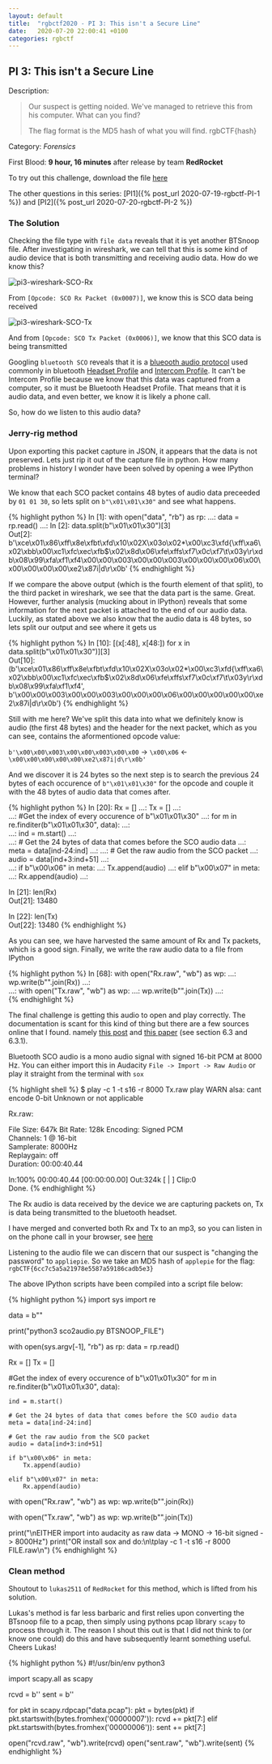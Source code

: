 ```yaml
---
layout: default
title:  "rgbctf2020 - PI 3: This isn't a Secure Line"
date:   2020-07-20 22:00:41 +0100
categories: rgbctf
---
```


## **PI 3: This isn't a Secure Line**
Description: 
>Our suspect is getting noided. We've managed to retrieve this from his computer. What can you find?
>
>The flag format is the MD5 hash of what you will find. rgbCTF{hash}

Category: *Forensics*

First Blood: **9 hour, 16 minutes** after release  by team **RedRocket**

To try out this challenge, download the file [here][pi3-dl]

The other questions in this series: [PI1]({% post_url 2020-07-19-rgbctf-PI-1 %}) and [PI2]({% post_url 2020-07-20-rgbctf-PI-2 %})

### **The Solution**
Checking the file type with `file data` reveals that it is yet another BTSnoop file. After investigating in wireshark, we can tell that this is some kind of audio device that is both transmitting and receiving audio data. How do we know this?

![pi3-wireshark-SCO-Rx]

From `[Opcode: SCO Rx Packet (0x0007)]`, we know this is SCO data being received

![pi3-wireshark-SCO-Tx]

And from `[Opcode: SCO Tx Packet (0x0006)]`, we know that this SCO data is being transmitted

Googling `bluetooth SCO` reveals that it is a [blueooth audio protocol][wiki_sco] used commonly in bluetooth [Headset Profile][wiki_hsp] and [Intercom Profile][wiki_icp]. It can't be Intercom Profile because we know that this data was captured from a computer, so it must be Bluetooth Headset Profile. That means that it is audio data, and even better, we know it is likely a phone call.

So, how do we listen to this audio data?

### **Jerry-rig method**
Upon exporting this packet capture in JSON, it appears that the data is not preserved. Lets just rip it out of the capture file in python. How many problems in history I wonder have been solved by opening a wee IPython terminal?

We know that each SCO packet contains 48 bytes of audio data preceeded by `01 01 30`, so lets split on `b"\x01\x01\x30"` and see what happens.

{% highlight python %}
In [1]: with open("data", "rb") as rp: 
    ...:     data = rp.read() 
    ...:
In [2]: data.split(b"\x01\x01\x30")[3]                                            
Out[2]: b'\xce\x01\x86\xff\x8e\xfbt\xfd\x10\x02X\x03o\x02*\x00\xc3\xfd{\xff\xa6\x02\xbb\x00\xc1\xfc\xec\xfb$\x02\x8d\x06\xfe\xffs\xf7\x0c\xf7\t\x03y\r\xdb\x08\x99\xfa\xf1\xf4\x00\x00\x003\x00\x00\x003\x00\x00\x00\x06\x00\x00\x00\x00\x00\xe2\x87i|d\r\x0b'
{% endhighlight %}

If we compare the above output (which is the fourth element of that split), to the third packet in wireshark, we see that the data part is the same. Great. However, further analysis (mucking about in IPython) reveals that some information for the next packet is attached to the end of our audio data. Luckily, as stated above we also know that the audio data is 48 bytes, so lets split our output and see where it gets us

{% highlight python %}
In [10]: [(x[:48], x[48:]) for x in data.split(b"\x01\x01\x30")][3]                   
Out[10]: 
(b'\xce\x01\x86\xff\x8e\xfbt\xfd\x10\x02X\x03o\x02*\x00\xc3\xfd{\xff\xa6\x02\xbb\x00\xc1\xfc\xec\xfb$\x02\x8d\x06\xfe\xffs\xf7\x0c\xf7\t\x03y\r\xdb\x08\x99\xfa\xf1\xf4',
 b'\x00\x00\x003\x00\x00\x003\x00\x00\x00\x06\x00\x00\x00\x00\x00\xe2\x87i|d\r\x0b')
{% endhighlight %}

Still with me here? We've split this data into what we definitely know is audio (the first 48 bytes) and the header for the next packet, which as you can see, contains the aformentioned opcode value:

`b'\x00\x00\x003\x00\x00\x003\x00\x00` -> `\x00\x06` <- `\x00\x00\x00\x00\x00\xe2\x87i|d\r\x0b'`

And we discover it is 24 bytes so the next step is to search the previous 24 bytes of each occurence of `b"\x01\x01\x30"` for the opcode and couple it with the 48 bytes of audio data that comes after.

{% highlight python %}
In [20]: Rx = [] 
    ...: Tx = [] 
    ...:  
    ...: #Get the index of every occurence of b"\x01\x01\x30"
    ...: for m in re.finditer(b"\x01\x01\x30", data): 
    ...:      
    ...:     ind = m.start() 
    ...:     
    ...:     # Get the 24 bytes of data that comes before the SCO audio data
    ...:     meta = data[ind-24:ind] 
    ...: 
    ...:     # Get the raw audio from the SCO packet
    ...:     audio = data[ind+3:ind+51] 
    ...:      
    ...:     if b"\x00\x06" in meta: 
    ...:         Tx.append(audio) 
    ...:     elif b"\x00\x07" in meta: 
    ...:         Rx.append(audio) 
    ...:                                                                              

In [21]: len(Rx)                                                                      
Out[21]: 13480

In [22]: len(Tx)                                                                      
Out[22]: 13480
{% endhighlight %}

As you can see, we have harvested the same amount of Rx and Tx packets, which is a good sign. Finally, we write the raw audio data to a file from IPython

{% highlight python %}
In [68]: with open("Rx.raw", "wb") as wp: 
    ...:     wp.write(b"".join(Rx)) 
    ...:  
    ...: with open("Tx.raw", "wb") as wp: 
    ...:     wp.write(b"".join(Tx)) 
    ...:        
{% endhighlight %}

The final challenge is getting this audio to open and play correctly. The documentation is scant for this kind of thing but there are a few sources online that I found. namely [this post][sco_format1] and [this paper][sco_format2] (see section 6.3 and 6.3.1).

Bluetooth SCO audio is a mono audio signal with signed 16-bit PCM at 8000 Hz. You can either import this in Audacity `File -> Import -> Raw Audio` or play it straight from the terminal with `sox`

{% highlight shell %}
$ play -c 1 -t s16 -r 8000 Tx.raw 
play WARN alsa: cant encode 0-bit Unknown or not applicable

Rx.raw:

 File Size: 647k      Bit Rate: 128k
  Encoding: Signed PCM    
  Channels: 1 @ 16-bit   
Samplerate: 8000Hz       
Replaygain: off         
  Duration: 00:00:40.44  

In:100%  00:00:40.44 [00:00:00.00] Out:324k  [      |      ]        Clip:0    
Done.
{% endhighlight %}

The Rx audio is data received by the device we are capturing packets on, Tx is data being transmitted to the bluetooth headset. 

I have merged and converted both Rx and Tx to an mp3, so you can listen in on the phone call in your browser, see [here][mp3_call]

Listening to the audio file we can discern that our suspect is "changing the password" to `appliepie`. So we take an MD5 hash of `applepie` for the flag: `rgbCTF{6cc7c5a5a21978e5587a59186cadb5e3}`

The above IPython scripts have been compiled into a script file below:

{% highlight python %}
import sys
import re

data = b""

print("python3 sco2audio.py BTSNOOP_FILE")

with open(sys.argv[-1], "rb") as rp:
    data = rp.read()


Rx = [] 
Tx = [] 

#Get the index of every occurence of b"\x01\x01\x30"
for m in re.finditer(b"\x01\x01\x30", data): 
    
    ind = m.start() 
    
    # Get the 24 bytes of data that comes before the SCO audio data
    meta = data[ind-24:ind] 

    # Get the raw audio from the SCO packet
    audio = data[ind+3:ind+51] 
    
    if b"\x00\x06" in meta: 
        Tx.append(audio) 

    elif b"\x00\x07" in meta: 
        Rx.append(audio) 


with open("Rx.raw", "wb") as wp:
    wp.write(b"".join(Rx))

with open("Tx.raw", "wb") as wp:
    wp.write(b"".join(Tx))


print("\nEITHER import into audacity as raw data -> MONO -> 16-bit signed -> 8000Hz")
print("OR install sox and do:\n\tplay -c 1 -t s16 -r 8000 FILE.raw\n")
{% endhighlight %}

### **Clean method**
Shoutout to `lukas2511` of `RedRocket` for this method, which is lifted from his solution. 

Lukas's method is far less barbaric and first relies upon converting the BTsnoop file to a pcap, then simply using pythons pcap library `scapy` to process through it. The reason I shout this out is that I did not think to (or know one could) do this and have subsequently learnt something useful. Cheers Lukas!

{% highlight python %}
#!/usr/bin/env python3

import scapy.all as scapy

rcvd = b''
sent = b''

for pkt in scapy.rdpcap("data.pcap"):
    pkt = bytes(pkt)
    if pkt.startswith(bytes.fromhex('00000007')):
        rcvd += pkt[7:]
    elif pkt.startswith(bytes.fromhex('00000006')):
        sent += pkt[7:]

open("rcvd.raw", "wb").write(rcvd)
open("sent.raw", "wb").write(sent)
{% endhighlight %}



[pi3-dl]: https://drive.google.com/uc?export=download&id=195L1AsIZ9oHRLm_xEISqHq0-nRtBGfNn

[pi3-wireshark-SCO-Rx]: /assets/images/rgbctf/pi/pi3_wireshark_SCO_Rx.png
[pi3-wireshark-SCO-Tx]: /assets/images/rgbctf/pi/pi3_wireshark_SCO_Tx.png

[wiki_sco]: https://en.wikipedia.org/wiki/List_of_Bluetooth_protocols#Synchronous_Connection-Oriented_(SCO)_link
[wiki_hsp]: https://en.wikipedia.org/wiki/List_of_Bluetooth_profiles#Headset_Profile_(HSP)
[wiki_icp]: https://en.wikipedia.org/wiki/List_of_Bluetooth_profiles#Intercom_Profile_(ICP)

[sco_format1]: https://01.org/jira/si/jira.issueviews:issue-html/BA-17/BA-17.html
[sco_format2]: https://www.diva-portal.org/smash/get/diva2:18370/FULLTEXT01.pdfMar

[mp3_call]: https://drive.google.com/file/d/1IvR11C2IAaeS0GcJbCoHlyD2MCzkfot-/view?usp=sharing